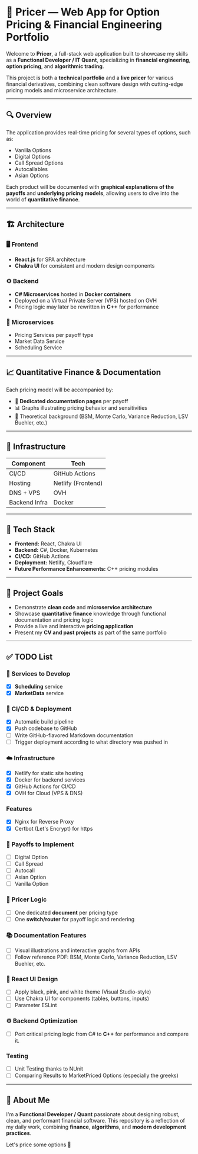 # 🧠 Pricer — Web App for Option Pricing & Financial Engineering Portfolio

Welcome to **Pricer**, a full-stack web application built to showcase my skills as a **Functional Developer / IT Quant**, specializing in **financial engineering**, **option pricing**, and **algorithmic trading**.

This project is both a **technical portfolio** and a **live pricer** for various financial derivatives, combining clean software design with cutting-edge pricing models and microservice architecture.

---

## 🔍 Overview

The application provides real-time pricing for several types of options, such as:

- Vanilla Options
- Digital Options
- Call Spread Options
- Autocallables
- Asian Options

Each product will be documented with **graphical explanations of the payoffs** and **underlying pricing models**, allowing users to dive into the world of **quantitative finance**.

---

## 🏗️ Architecture

### 🖥️ Frontend
- **React.js** for SPA architecture
- **Chakra UI** for consistent and modern design components

### ⚙️ Backend
- **C# Microservices** hosted in **Docker containers**
- Deployed on a Virtual Private Server (VPS) hosted on OVH
- Pricing logic may later be rewritten in **C++** for performance

### 🔁 Microservices
- Pricing Services per payoff type
- Market Data Service
- Scheduling Service

---

## 📈 Quantitative Finance & Documentation

Each pricing model will be accompanied by:

- 📄 **Dedicated documentation pages** per payoff
- 📊 Graphs illustrating pricing behavior and sensitivities
- 🧠 Theoretical background (BSM, Monte Carlo, Variance Reduction, LSV Buehler, etc.)

---

## 🔧 Infrastructure

| Component         | Tech                                      |
|------------------|-------------------------------------------|
| CI/CD            | GitHub Actions                            |
| Hosting          | Netlify (Frontend)                        |
| DNS + VPS             | OVH                                 |
| Backend Infra    | Docker                        |

---

## 📜 Tech Stack

- **Frontend:** React, Chakra UI
- **Backend:** C#, Docker, Kubernetes
- **CI/CD:** GitHub Actions
- **Deployment:** Netlify, Cloudflare
- **Future Performance Enhancements:** C++ pricing modules

---

## 🎯 Project Goals

- Demonstrate **clean code** and **microservice architecture**
- Showcase **quantitative finance** knowledge through functional documentation and pricing logic
- Provide a live and interactive **pricing application**
- Present my **CV and past projects** as part of the same portfolio

---

## ✅ TODO List

### 🧩 Services to Develop
- [x] **Scheduling** service
- [x] **MarketData** service

### 🚀 CI/CD & Deployment
- [x] Automatic build pipeline
- [x] Push codebase to GitHub
- [ ] Write GitHub-flavored Markdown documentation
- [ ] Trigger deployment according to what directory was pushed in

### ☁️ Infrastructure
- [x] Netlify for static site hosting
- [x] Docker for backend services
- [x] GitHub Actions for CI/CD
- [x] OVH for Cloud (VPS & DNS)

### Features
- [x] Nginx for Reverse Proxy
- [x] Certbot (Let's Encrypt) for https

### 💸 Payoffs to Implement
- [ ] Digital Option
- [ ] Call Spread
- [ ] Autocall
- [ ] Asian Option
- [ ] Vanilla Option

### 🧠 Pricer Logic
- [ ] One dedicated **document** per pricing type
- [ ] One **switch/router** for payoff logic and rendering

### 📚 Documentation Features
- [ ] Visual illustrations and interactive graphs from APIs
- [ ] Follow reference PDF: BSM, Monte Carlo, Variance Reduction, LSV Buehler, etc.

### 🎨 React UI Design
- [ ] Apply black, pink, and white theme (Visual Studio-style)
- [ ] Use Chakra UI for components (tables, buttons, inputs)
- [ ] Parameter ESLint

### ⚙️ Backend Optimization
- [ ] Port critical pricing logic from C# to **C++** for performance and compare it.

### Testing
- [ ] Unit Testing thanks to NUnit
- [ ] Comparing Results to MarketPriced Options (especially the greeks)

---

## 👤 About Me

I'm a **Functional Developer / Quant** passionate about designing robust, clean, and performant financial software. This repository is a reflection of my daily work, combining **finance**, **algorithms**, and **modern development practices**.

Let's price some options 🚀
